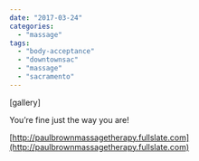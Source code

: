 ```yaml
---
date: "2017-03-24"
categories: 
  - "massage"
tags: 
  - "body-acceptance"
  - "downtownsac"
  - "massage"
  - "sacramento"
---
```


\[gallery\]

You’re fine just the way you are!

[http://paulbrownmassagetherapy.fullslate.com](http://paulbrownmassagetherapy.fullslate.com)

